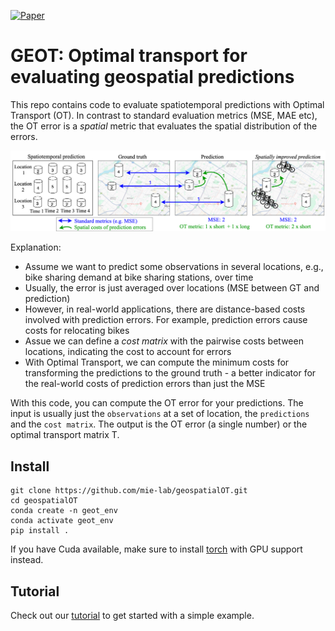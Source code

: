 [![Paper](https://img.shields.io/badge/paper-arXiv-brightgreen)](https://s3.us-east-1.amazonaws.com/climate-change-ai/papers/iclr2024/41/paper.pdf)

# GEOT: Optimal transport for evaluating geospatial predictions

This repo contains code to evaluate spatiotemporal predictions with Optimal Transport (OT). In contrast to standard evaluation metrics (MSE, MAE etc), the OT error is a *spatial* metric that evaluates the spatial distribution of the errors.

![Alt text](assets/overview.png)

Explanation:
* Assume we want to predict some observations in several locations, e.g., bike sharing demand at bike sharing stations, over time
* Usually, the error is just averaged over locations (MSE between GT and prediction)
* However, in real-world applications, there are distance-based costs involved with prediction errors. For example, prediction errors cause costs for relocating bikes
* Assue we can define a *cost matrix* with the pairwise costs between locations, indicating the cost to account for errors
* With Optimal Transport, we can compute the minimum costs for transforming the predictions to the ground truth - a better indicator for the real-world costs of prediction errors than just the MSE

With this code, you can compute the OT error for your predictions. The input is usually just the `observations` at a set of location, the `predictions` and the `cost matrix`. The output is the OT error (a single number) or the optimal transport matrix T.

## Install

```
git clone https://github.com/mie-lab/geospatialOT.git
cd geospatialOT
conda create -n geot_env
conda activate geot_env
pip install .
```

If you have Cuda available, make sure to install [torch](https://pytorch.org/get-started/locally/) with GPU support instead. 

## Tutorial

Check out our [tutorial](tutorial.ipynb) to get started with a simple example.